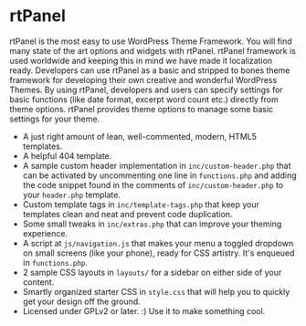 rtPanel
===

rtPanel is the most easy to use WordPress Theme Framework. You will find many state of the art options and widgets with rtPanel.
rtPanel framework is used worldwide and keeping this in mind we have made it localization ready. Developers can use rtPanel as a basic and stripped to bones theme framework for developing their own creative and wonderful WordPress Themes.
By using rtPanel, developers and users can specify settings for basic functions (like date format, excerpt word count etc.) directly from theme options. rtPanel provides theme options to manage some basic settings for your theme.

* A just right amount of lean, well-commented, modern, HTML5 templates.
* A helpful 404 template.
* A sample custom header implementation in `inc/custom-header.php` that can be activated by uncommenting one line in `functions.php` and adding the code snippet found in the comments of `inc/custom-header.php` to your `header.php` template.
* Custom template tags in `inc/template-tags.php` that keep your templates clean and neat and prevent code duplication.
* Some small tweaks in `inc/extras.php` that can improve your theming experience.
* A script at `js/navigation.js` that makes your menu a toggled dropdown on small screens (like your phone), ready for CSS artistry. It's enqueued in `functions.php`.
* 2 sample CSS layouts in `layouts/` for a sidebar on either side of your content.
* Smartly organized starter CSS in `style.css` that will help you to quickly get your design off the ground.
* Licensed under GPLv2 or later. :) Use it to make something cool.
